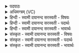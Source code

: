 <details><summary>पदपाठः</summary>

क॒दा। च॒न। स्त॒रीः। अ॒सि॒। न। इ॒न्द्र॒। स॒श्च॒सि॒। दा॒शुषे॑। उपो॒पेत्युप॑ऽउप। इत्। नु। म॒घ॒व॒न्निति॑ मघऽवन्। भूयः॑। इत्। नु। ते॒। दान॑म्। दे॒वस्य॑। पृ॒च्य॒ते॒। ३४।
</details>

<details><summary>अधिमन्त्रम् (VC)</summary>

- इन्द्रो देवता
- मधुच्छन्दा ऋषिः
- पथ्या बृहती
- मध्यमः
</details>

<details><summary>हिन्दी - स्वामी दयानन्द सरस्वती  - विषयः</summary>

वह इन्द्र कैसा है, इस विषय का उपदेश अगले मन्त्र में किया है ॥
</details>

<details><summary>हिन्दी - स्वामी दयानन्द सरस्वती  - पदार्थः</summary>

पदार्थान्वयभाषाः -  हे (इन्द्र) सुख देनेवाले ईश्वर ! जो आप (स्तरीः) सुखों से आच्छादन करनेवाले (असि) हैं और (दाशुषे) विद्या आदि दान करनेवाले मनुष्य के लिये (कदाचन) कभी (इत्) ज्ञान को (नु) शीघ्र (सश्चसि) प्राप्त (न) नहीं करते तो उस काल में हे (मघवन्) विद्यादि धनवाले जगदीश्वर ! (देवस्य) कर्म फल के देनेवाले (ते) आपके (दानम्) दिये हुए (इत्) ही ज्ञान को (दाशुषे) विद्यादि देनेवाले के लिये (भूयः) फिर (नु) शीघ्र (उपोपपृच्यते) प्राप्त (कदाचन) कभी (न) नहीं होता ॥३४॥
</details>

<details><summary>हिन्दी - स्वामी दयानन्द सरस्वती  - भावार्थः</summary>

भावार्थभाषाः -  जो जगदीश्वर कर्म के फल को देनेवाला नहीं होता तो कोई भी प्राणी व्यवस्था के साथ किसी कर्म के फल को प्राप्त नहीं हो सकता ॥३४॥
</details>

<details><summary>संस्कृत - स्वामी दयानन्द सरस्वती  - विषयः</summary>

स इन्द्रः कीदृश इत्युपदिश्यते ॥
</details>

<details><summary>संस्कृत - स्वामी दयानन्द सरस्वती  - पदार्थः</summary>

पदार्थान्वयभाषाः -  हे इन्द्र ! यदा त्वं स्तरीरसि तदा दाशुषे कदाचनेन्नु न सश्चसि तदा हे मघवन् ! देवस्य ते तव दानं तस्मै दाशुषे भूयः कदा चनेन्नु नोपोपपृच्यते ॥३४॥
</details>

<details><summary>संस्कृत - स्वामी दयानन्द सरस्वती  - भावार्थः</summary>

भावार्थभाषाः -  यदीश्वरः कर्मफलप्रदाता न स्यात्, तर्हि न कश्चिदपि जीवो व्यवस्थया कर्मफलं प्राप्नुयादिति ॥३४॥
</details>